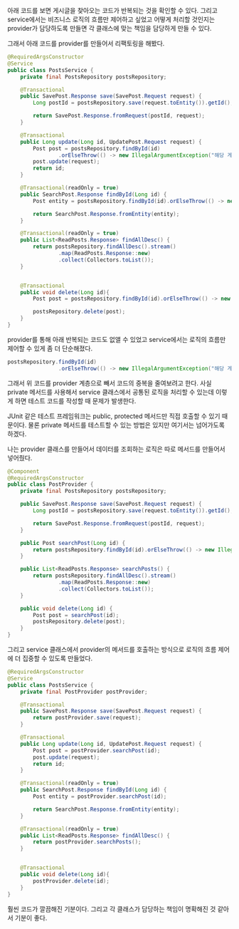 아래 코드를 보면 게시글을 찾아오는 코드가 반복되는 것을 확인할 수 있다. 그리고 service에서는 비즈니스 로직의 흐름만 제어하고 싶었고 어떻게 처리할 것인지는 provider가 담당하도록 만들면 각 클래스에 맞는 책임을 담당하게 만들 수 있다.

그래서 아래 코드를 provider를 만들어서 리팩토링을 해봤다.

```java
@RequiredArgsConstructor
@Service
public class PostsService {
    private final PostsRepository postsRepository;

    @Transactional
    public SavePost.Response save(SavePost.Request request) {
        Long postId = postsRepository.save(request.toEntity()).getId();

        return SavePost.Response.fromRequest(postId, request);
    }

    @Transactional
    public Long update(Long id, UpdatePost.Request request) {
        Post post = postsRepository.findById(id)
                .orElseThrow(() -> new IllegalArgumentException("해당 게시글이 없습니다. id=" + id));
        post.update(request);
        return id;
    }

    @Transactional(readOnly = true)
    public SearchPost.Response findById(Long id) {
        Post entity = postsRepository.findById(id).orElseThrow(() -> new IllegalArgumentException("해당 사용자가 없습니다. id=" + id));

        return SearchPost.Response.fromEntity(entity);
    }

    @Transactional(readOnly = true)
    public List<ReadPosts.Response> findAllDesc() {
        return postsRepository.findAllDesc().stream()
                .map(ReadPosts.Response::new)
                .collect(Collectors.toList());
    }


    @Transactional
    public void delete(Long id){
        Post post = postsRepository.findById(id).orElseThrow(() -> new IllegalArgumentException("해당 게시글이 없습니다. id="+id));

        postsRepository.delete(post);
    }
}

```

provider를 통해 아래 반복되는 코드도 없앨 수 있었고 service에서는 로직의 흐름만 제어할 수 있게 좀 더 단순해졌다.

```java
postsRepository.findById(id)
                .orElseThrow(() -> new IllegalArgumentException("해당 게시글이 없습니다. id=" + id));
```

그래서 위 코드를 provider 계층으로 빼서 코드의 중복을 줄여보려고 한다. 사실 private 메서드를 사용해서 service 클래스에서 공통된 로직을 처리할 수 있는데 이렇게 하면 테스트 코드를 작성할 때 문제가 발생한다.

JUnit 같은 테스트 프레임워크는 public, protected 메서드만 직접 호출할 수 있기 때문이다. 물론 private 메서드를 테스트할 수 있는 방법은 있지만 여기서는 넘어가도록 하겠다.

나는 provider 클래스를 만들어서 데이터를 조회하는 로직은 따로 메서드를 만들어서 넣어줬다.

```java
@Component
@RequiredArgsConstructor
public class PostProvider {
    private final PostsRepository postsRepository;

    public SavePost.Response save(SavePost.Request request) {
        Long postId = postsRepository.save(request.toEntity()).getId();

        return SavePost.Response.fromRequest(postId, request);
    }

    public Post searchPost(Long id) {
        return postsRepository.findById(id).orElseThrow(() -> new IllegalArgumentException("해당 게시물이 없습니다. id=" + id));
    }

    public List<ReadPosts.Response> searchPosts() {
        return postsRepository.findAllDesc().stream()
                .map(ReadPosts.Response::new)
                .collect(Collectors.toList());
    }

    public void delete(Long id) {
        Post post = searchPost(id);
        postsRepository.delete(post);
    }
}
```

그리고 service 클래스에서 provider의 메서드를 호출하는 방식으로 로직의 흐름 제어에 더 집중할 수 있도록 만들었다.

```java
@RequiredArgsConstructor
@Service
public class PostsService {
    private final PostProvider postProvider;

    @Transactional
    public SavePost.Response save(SavePost.Request request) {
        return postProvider.save(request);
    }

    @Transactional
    public Long update(Long id, UpdatePost.Request request) {
        Post post = postProvider.searchPost(id);
        post.update(request);
        return id;
    }

    @Transactional(readOnly = true)
    public SearchPost.Response findById(Long id) {
        Post entity = postProvider.searchPost(id);

        return SearchPost.Response.fromEntity(entity);
    }

    @Transactional(readOnly = true)
    public List<ReadPosts.Response> findAllDesc() {
        return postProvider.searchPosts();
    }


    @Transactional
    public void delete(Long id){
        postProvider.delete(id);
    }
}
```

훨씬 코드가 깔끔해진 기분이다. 그리고 각 클래스가 담당하는 책임이 명확해진 것 같아서 기분이 좋다.

